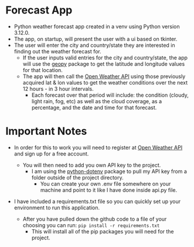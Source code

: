 # Forecast App
- Python weather forecast app created in a venv using Python version 3.12.0.
- The app, on startup, will present the user with a ui based on tkinter.
- The user will enter the city and country/state they are interested in finding out the weather forecast for.
    - If the user inputs valid entries for the city and country/state, the app will use the [geopy](https://pypi.org/project/geopy/) package to get the latitude and longitude values for that location.
    - The app will then call the [Open Weather API](https://openweathermap.org/) using those previously acquired lat & lon values to get the weather conditions over the next 12 hours - in 3 hour intervals.
        - Each forecast over that period will include: the condition \(cloudy, light rain, fog, etc\) as well as the cloud coverage, as a percentage, and the date and time for that forecast.

# Important Notes
- In order for this to work you will need to register at [Open Weather API](https://openweathermap.org/) and sign up for a free account.
    - You will then need to add you own API key to the project.
        - I am using the [python-dotenv](https://pypi.org/project/python-dotenv/) package to pull my API key from a folder outside of the project directory.
            - You can create your own .env file somewhere on your machine and point to it like I have done inside api.py file.

- I have included a requirements.txt file so you can quickly set up your environment to run this application.
    - After you have pulled down the github code to a file of your choosing you can run: `pip install -r requirements.txt`
        - This will install all of the pip packages you will need for the project.

